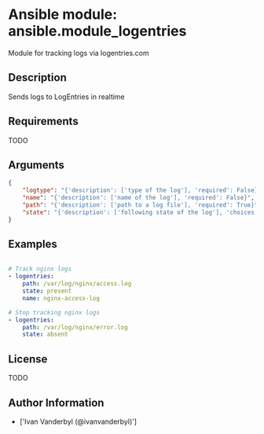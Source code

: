 # Ansible module: ansible.module_logentries


Module for tracking logs via logentries.com

## Description

Sends logs to LogEntries in realtime

## Requirements

TODO

## Arguments

``` json
{
    "logtype": "{'description': ['type of the log'], 'required': False}",
    "name": "{'description': ['name of the log'], 'required': False}",
    "path": "{'description': ['path to a log file'], 'required': True}",
    "state": "{'description': ['following state of the log'], 'choices': ['present', 'absent'], 'required': False, 'default': 'present'}",
}
```

## Examples


``` yaml

# Track nginx logs
- logentries:
    path: /var/log/nginx/access.log
    state: present
    name: nginx-access-log

# Stop tracking nginx logs
- logentries:
    path: /var/log/nginx/error.log
    state: absent

```

## License

TODO

## Author Information
  - ['Ivan Vanderbyl (@ivanvanderbyl)']
